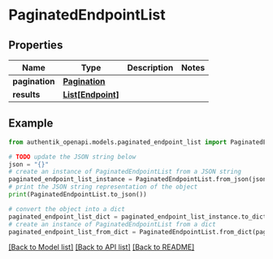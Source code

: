 # PaginatedEndpointList


## Properties

Name | Type | Description | Notes
------------ | ------------- | ------------- | -------------
**pagination** | [**Pagination**](Pagination.md) |  | 
**results** | [**List[Endpoint]**](Endpoint.md) |  | 

## Example

```python
from authentik_openapi.models.paginated_endpoint_list import PaginatedEndpointList

# TODO update the JSON string below
json = "{}"
# create an instance of PaginatedEndpointList from a JSON string
paginated_endpoint_list_instance = PaginatedEndpointList.from_json(json)
# print the JSON string representation of the object
print(PaginatedEndpointList.to_json())

# convert the object into a dict
paginated_endpoint_list_dict = paginated_endpoint_list_instance.to_dict()
# create an instance of PaginatedEndpointList from a dict
paginated_endpoint_list_from_dict = PaginatedEndpointList.from_dict(paginated_endpoint_list_dict)
```
[[Back to Model list]](../README.md#documentation-for-models) [[Back to API list]](../README.md#documentation-for-api-endpoints) [[Back to README]](../README.md)


